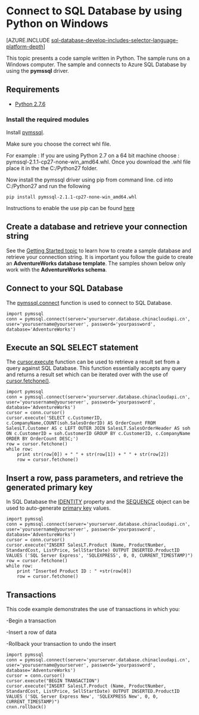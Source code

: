<properties 
	pageTitle="Connect to SQL Database by using Python on Windows" 
	description="Presents a Python code sample you can use to connect to Azure SQL Database from a Windows client. The sample uses the pymssql driver."
	services="sql-database" 
	documentationCenter="" 
	authors="meet-bhagdev" 
	manager="jeffreyg" 
	editor=""/>


<tags
	ms.service="sql-database"
	ms.date="07/20/2015"
	wacn.date=""/>


# Connect to SQL Database by using Python on Windows


[AZURE.INCLUDE [sql-database-develop-includes-selector-language-platform-depth](../includes/sql-database-develop-includes-selector-language-platform-depth.md)]


This topic presents a code sample written in Python. The sample runs on a Windows computer. The sample and connects to Azure SQL Database by using the **pymssql** driver.


## Requirements


- [Python 2.7.6](https://www.python.org/download/releases/2.7.6/)


### Install the required modules


Install [pymssql](http://www.lfd.uci.edu/~gohlke/pythonlibs/#pymssql). 

Make sure you choose the correct whl file.

For example : If you are using Python 2.7 on a 64 bit machine choose : pymssql-2.1.1-cp27-none-win_amd64.whl.
Once you download the .whl file place it in the the C:/Python27 folder.

Now install the pymssql driver using pip from command line. cd into C:/Python27 and run the following
	
	pip install pymssql-2.1.1-cp27-none-win_amd64.whl

Instructions to enable the use pip can be found [here](http://stackoverflow.com/questions/4750806/how-to-install-pip-on-windows)


## Create a database and retrieve your connection string


See the [Getting Started topic](/documentation/articles/sql-database-get-started) to learn how to create a sample database and retrieve your connection string. It is important you follow the guide to create an **AdventureWorks database template**. The samples shown below only work with the **AdventureWorks schema**.


## Connect to your SQL Database


The [pymssql.connect](http://pymssql.org/en/latest/ref/pymssql.html) function is used to connect to SQL Database.

	import pymssql
	conn = pymssql.connect(server='yourserver.database.chinacloudapi.cn', user='yourusername@yourserver', password='yourpassword', database='AdventureWorks')


## Execute an SQL SELECT statement

The [cursor.execute](http://pymssql.org/en/latest/ref/pymssql.html#pymssql.Cursor.execute) function can be used to retrieve a result set from a query against SQL Database. This function essentially accepts any query and returns a result set which can be iterated over with the use of [cursor.fetchone()](http://pymssql.org/en/latest/ref/pymssql.html#pymssql.Cursor.fetchone).


	import pymssql
	conn = pymssql.connect(server='yourserver.database.chinacloudapi.cn', user='yourusername@yourserver', password='yourpassword', database='AdventureWorks')
	cursor = conn.cursor()
	cursor.execute('SELECT c.CustomerID, c.CompanyName,COUNT(soh.SalesOrderID) AS OrderCount FROM SalesLT.Customer AS c LEFT OUTER JOIN SalesLT.SalesOrderHeader AS soh ON c.CustomerID = soh.CustomerID GROUP BY c.CustomerID, c.CompanyName ORDER BY OrderCount DESC;')
	row = cursor.fetchone()
	while row:
	    print str(row[0]) + " " + str(row[1]) + " " + str(row[2]) 	
	    row = cursor.fetchone()


## Insert a row, pass parameters, and retrieve the generated primary key

In SQL Database the [IDENTITY](https://msdn.microsoft.com/zh-cn/library/ms186775.aspx) property and the [SEQUENCE](https://msdn.microsoft.com/zh-cn/library/ff878058.aspx) object can be used to auto-generate [primary key](https://msdn.microsoft.com/zh-cn/library/ms179610.aspx) values. 


	import pymssql
	conn = pymssql.connect(server='yourserver.database.chinacloudapi.cn', user='yourusername@yourserver', password='yourpassword', database='AdventureWorks')
	cursor = conn.cursor()
	cursor.execute("INSERT SalesLT.Product (Name, ProductNumber, StandardCost, ListPrice, SellStartDate) OUTPUT INSERTED.ProductID VALUES ('SQL Server Express', 'SQLEXPRESS', 0, 0, CURRENT_TIMESTAMP)")
	row = cursor.fetchone()
	while row:
	    print "Inserted Product ID : " +str(row[0])
	    row = cursor.fetchone()


## Transactions


This code example demonstrates the use of transactions in which you:


-Begin a transaction

-Insert a row of data

-Rollback your transaction to undo the insert


	import pymssql
	conn = pymssql.connect(server='yourserver.database.chinacloudapi.cn', user='yourusername@yourserver', password='yourpassword', database='AdventureWorks')
	cursor = conn.cursor()
	cursor.execute("BEGIN TRANSACTION")
	cursor.execute("INSERT SalesLT.Product (Name, ProductNumber, StandardCost, ListPrice, SellStartDate) OUTPUT INSERTED.ProductID VALUES ('SQL Server Express New', 'SQLEXPRESS New', 0, 0, CURRENT_TIMESTAMP)")
	cnxn.rollback()


